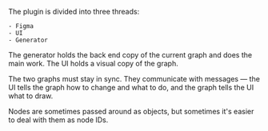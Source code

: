 The plugin is divided into three threads:

    - Figma
    - UI
    - Generator

The generator holds the back end copy of the current graph and does the main work. 
The UI holds a visual copy of the graph. 

The two graphs must stay in sync. They communicate with messages — the UI tells the graph how to change and what to do, and the graph tells the UI what to draw.

Nodes are sometimes passed around as objects, but sometimes it's easier to deal with them as node IDs.
